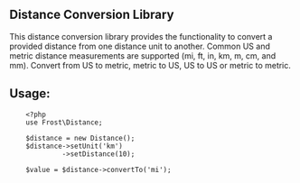 ## Distance Conversion Library

This distance conversion library provides the functionality to convert a provided distance from one distance
unit to another. Common US and metric distance measurements are supported (mi, ft, in, km, m, cm, and mm). Convert from
US to metric, metric to US, US to US or metric to metric.

## Usage:

        <?php
        use Frost\Distance;

        $distance = new Distance();
        $distance->setUnit('km')
                 ->setDistance(10);

        $value = $distance->convertTo('mi');


